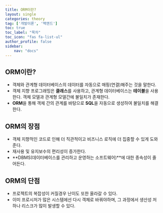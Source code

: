 ```yaml
---
title: ORM이란?
layout: single
categories: theory
tag: ['개발이론', '백엔드']
toc: true
toc_label: "목차"
toc_icon: "fas fa-list-ul"
author_profile: false
sidebar:
    nav: "docs"
---
```


## ORM이란?

- 객체와 관계형 데이터베이스의 데이터를 자동으로 매핑(연결)해주는 것을 말한다.
- 객체 지향 프로그래밍은 **클래스**를 사용하고, 관계형 데이터베이스는 **테이블**을 사용한다. 객체 모델과 관계형 모델간에 불일치가 존재한다.
- **ORM**을 통해 객체 간의 관계를 바탕으로 **SQL**을 자동으로 생성하여 불일치를 해결한다.

## ORM의 장점

- 객체 지향적인 코드로 인해 더 직관적이고 비즈니스 로직에 더 집중할 수 있게 도와준다.
- 재사용 및 유지보수의 편리성이 증가한다.
- **DBMS(데이터베이스를 관리하고 운영하는 소프트웨어)**에 대한 종속성이 줄어든다.

## ORM의 단점

- 프로젝트의 복잡성이 커질경우 난이도 또한 올라갈 수 있다.
- 이미 프로시저가 많은 시스템에선 다시 객체로 바꿔야하며, 그 과정에서 생산성 저하나 리스크가 많이 발생할 수 있다.